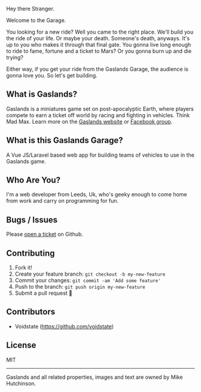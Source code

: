 Hey there Stranger.

Welcome to the Garage.

You looking for a new ride? Well you came to the right place. We'll build you the ride of your life. Or maybe your death. Someone's death, anyways.
    It's up to you who makes it through that final gate. You gonna live long enough to ride to fame, fortune and a ticket to Mars? Or you gonna burn up and die trying? 
    
Either way, if you get your ride from the Gaslands Garage, the audience is gonna love you. So let's get building.

## What is Gaslands?

Gaslands is a miniatures game set on post-apocalyptic Earth, where players compete to earn a ticket off world by racing and fighting in vehicles. Think Mad Max.
Learn more on the <a href="https://gaslands.com/">Gaslands website</a> or
    <a href="https://www.facebook.com/groups/gaslands/">Facebook group</a>.

## What is this Gaslands Garage?

A Vue JS/Laravel based web app for building teams of vehicles to use in the Gaslands game.

## Who Are You?

I'm a web developer from Leeds, Uk, who's geeky enough to come home from work and carry on programming for fun.

## Bugs / Issues

Please [open a ticket](https://github.com/voidstate/gaslandsgarage/issues) on Github.

## Contributing

1. Fork it!
2. Create your feature branch: `git checkout -b my-new-feature`
3. Commit your changes: `git commit -am 'Add some feature'`
4. Push to the branch: `git push origin my-new-feature`
5. Submit a pull request :tada:

## Contributors

- Voidstate (https://github.com/voidstate)


## License
MIT

---

Gaslands and all related properties, images and text are owned by Mike Hutchinson.

